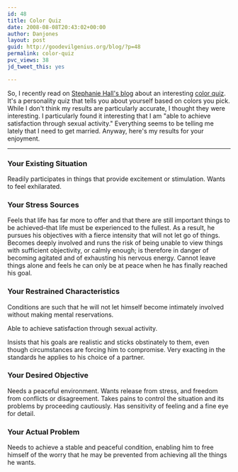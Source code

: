 ```yaml
---
id: 48
title: Color Quiz
date: 2008-08-08T20:43:02+00:00
author: Danjones
layout: post
guid: http://goodevilgenius.org/blog/?p=48
permalink: color-quiz
pvc_views: 38
jd_tweet_this: yes

---
```

So, I recently read on [Stephanie Hall's blog](https://redisbetter.blogspot.com/2008/08/color-me-good.html) about an interesting [color quiz](http://www.colorquiz.com/). It's a personality quiz that tells you about yourself based on colors you pick. While I don't think my results are particularly accurate, I thought they were interesting. I particularly found it interesting that I am "able to achieve satisfaction through sexual activity." Everything seems to be telling me lately that I need to get married. Anyway, here's my results for your enjoyment.

* * *

### Your Existing Situation

Readily participates in things that provide excitement or stimulation. Wants to feel exhilarated.

### Your Stress Sources

Feels that life has far more to offer and that there are still important things to be achieved&#8211;that life must be experienced to the fullest. As a result, he pursues his objectives with a fierce intensity that will not let go of things. Becomes deeply involved and runs the risk of being unable to view things with sufficient objectivity, or calmly enough; is therefore in danger of becoming agitated and of exhausting his nervous energy. Cannot leave things alone and feels he can only be at peace when he has finally reached his goal.

### Your Restrained Characteristics

Conditions are such that he will not let himself become intimately involved without making mental reservations.

Able to achieve satisfaction through sexual activity.

Insists that his goals are realistic and sticks obstinately to them, even though circumstances are forcing him to compromise. Very exacting in the standards he applies to his choice of a partner.

### Your Desired Objective

Needs a peaceful environment. Wants release from stress, and freedom from conflicts or disagreement. Takes pains to control the situation and its problems by proceeding cautiously. Has sensitivity of feeling and a fine eye for detail.

### Your Actual Problem

Needs to achieve a stable and peaceful condition, enabling him to free himself of the worry that he may be prevented from achieving all the things he wants.
